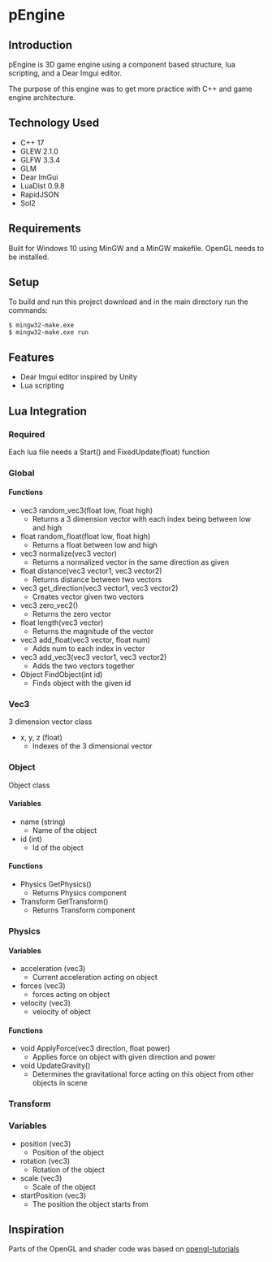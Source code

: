 # pEngine

## Introduction

pEngine is 3D game engine using a component based structure, lua scripting, and a Dear Imgui editor.

The purpose of this engine was to get more practice with C++ and game engine architecture.

## Technology Used
* C++ 17
* GLEW 2.1.0
* GLFW 3.3.4
* GLM
* Dear ImGui
* LuaDist 0.9.8
* RapidJSON
* Sol2

## Requirements
Built for Windows 10 using MinGW and a MinGW makefile. OpenGL needs to be installed.

## Setup
To build and run this project download and in the main directory run the commands:

```
$ mingw32-make.exe
$ mingw32-make.exe run
```

## Features
* Dear Imgui editor inspired by Unity
* Lua scripting

## Lua Integration

### Required
Each lua file needs a Start() and FixedUpdate(float) function

### Global
#### Functions
* vec3 random_vec3(float low, float high)
    * Returns a 3 dimension vector with each index being between low and high
* float random_float(float low, float high)
    * Returns a float between low and high
* vec3 normalize(vec3 vector)
    * Returns a normalized vector in the same direction as given
* float distance(vec3 vector1, vec3 vector2)
    * Returns distance between two vectors
* vec3 get_direction(vec3 vector1, vec3 vector2)
    * Creates vector given two vectors
* vec3 zero_vec2()
    * Returns the zero vector
* float length(vec3 vector)
    * Returns the magnitude of the vector
* vec3 add_float(vec3 vector, float num)
    * Adds num to each index in vector
* vec3 add_vec3(vec3 vector1, vec3 vector2)
    * Adds the two vectors together
* Object FindObject(int id)
    * Finds object with the given id
### Vec3
3 dimension vector class
* x, y, z (float)
    * Indexes of the 3 dimensional vector

### Object
Object class
#### Variables
* name (string)
    * Name of the object
* id (int)
    * Id of the object
#### Functions
* Physics GetPhysics()
    * Returns Physics component
* Transform GetTransform()
    * Returns Transform component

### Physics
#### Variables
* acceleration (vec3)
    * Current acceleration acting on object
* forces (vec3)
    * forces acting on object
* velocity (vec3)
    * velocity of object
#### Functions
* void ApplyForce(vec3 direction, float power)
    * Applies force on object with given direction and power
* void UpdateGravity()
    * Determines the gravitational force acting on this object from other objects in scene

### Transform
### Variables
* position (vec3)
    * Position of the object
* rotation (vec3)
    * Rotation of the object
* scale (vec3)
    * Scale of the object
* startPosition (vec3)
    * The position the object starts from


## Inspiration
Parts of the OpenGL and shader code was based on [opengl-tutorials](https://github.com/opengl-tutorials/ogl)